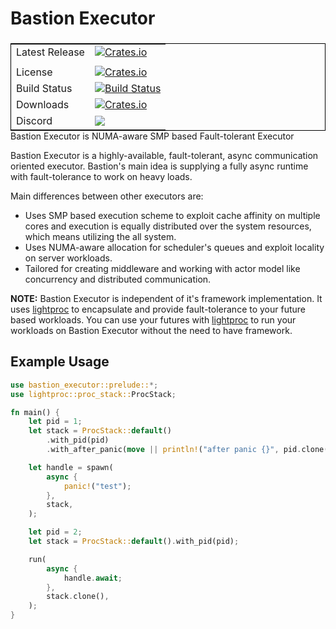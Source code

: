 # Bastion Executor

<table align=left style='float: left; margin: 4px 10px 0px 0px; border: 1px solid #000000;'>
<tr>
  <td>Latest Release</td>
  <td>
    <a href="https://crates.io/crates/bastion">
    <img alt="Crates.io" src="https://img.shields.io/crates/v/bastion-executor.svg?style=popout-square">
    </a>
  </td>
</tr>
<tr>
  <td></td>
</tr>
<tr>
  <td>License</td>
  <td>
    <a href="https://github.com/bastion-rs/bastion/blob/master/LICENSE">
    <img alt="Crates.io" src="https://img.shields.io/crates/l/bastion.svg?style=popout-square">
    </a>
</td>
</tr>
<tr>
  <td>Build Status</td>
  <td>
    <a href="https://actions-badge.atrox.dev/bastion-rs/bastion/goto">
    <img alt="Build Status" src="https://img.shields.io/endpoint.svg?url=https%3A%2F%2Factions-badge.atrox.dev%2Fbastion-rs%2Fbastion%2Fbadge&style=flat" />
    </a>
  </td>
</tr>
<tr>
  <td>Downloads</td>
  <td>
    <a href="https://crates.io/crates/bastion-executor">
    <img alt="Crates.io" src="https://img.shields.io/crates/d/bastion-executor.svg?style=popout-square">
    </a>
  </td>
</tr>
<tr>
	<td>Discord</td>
	<td>
		<a href="https://discord.gg/DqRqtRT">
		<img src="https://img.shields.io/discord/628383521450360842.svg?logo=discord" />
		</a>
	</td>
</tr>
</table>

Bastion Executor is NUMA-aware SMP based Fault-tolerant Executor

Bastion Executor is a highly-available, fault-tolerant, async communication
oriented executor. Bastion's main idea is supplying a fully async runtime
with fault-tolerance to work on heavy loads.

Main differences between other executors are:
* Uses SMP based execution scheme to exploit cache affinity on multiple cores and execution is
equally distributed over the system resources, which means utilizing the all system.
* Uses NUMA-aware allocation for scheduler's queues and exploit locality on server workloads.
* Tailored for creating middleware and working with actor model like concurrency and distributed communication.

**NOTE:** Bastion Executor is independent of it's framework implementation.
It uses [lightproc](https://docs.rs/lightproc) to encapsulate and provide fault-tolerance to your future based workloads.
You can use your futures with [lightproc](https://docs.rs/lightproc) to run your workloads on Bastion Executor without the need to have framework.

## Example Usage

```rust
use bastion_executor::prelude::*;
use lightproc::proc_stack::ProcStack;

fn main() {
    let pid = 1;
    let stack = ProcStack::default()
        .with_pid(pid)
        .with_after_panic(move || println!("after panic {}", pid.clone()));

    let handle = spawn(
        async {
            panic!("test");
        },
        stack,
    );

    let pid = 2;
    let stack = ProcStack::default().with_pid(pid);

    run(
        async {
            handle.await;
        },
        stack.clone(),
    );
}
```